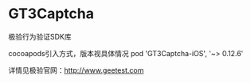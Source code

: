 # GT3Captcha
极验行为验证SDK库

cocoapods引入方式，版本视具体情况 
pod 'GT3Captcha-iOS', '~> 0.12.6'

详情见极验官网：http://www.geetest.com
